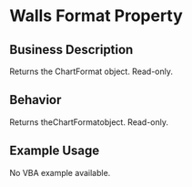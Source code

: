 # Walls Format Property

## Business Description
Returns the ChartFormat object. Read-only.

## Behavior
Returns theChartFormatobject. Read-only.

## Example Usage
No VBA example available.